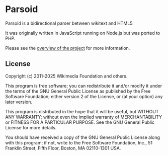 Parsoid
=======

Parsoid is a bidirectional parser between wikitext and HTML5.

It was originally written in JavaScript running on Node.js but was
ported to PHP.

Please see the [overview of the project](https://www.mediawiki.org/wiki/Parsoid)
for more information.

License
-------

Copyright (c) 2011-2025 Wikimedia Foundation and others.

This program is free software; you can redistribute it and/or modify
it under the terms of the GNU General Public License as published by
the Free Software Foundation; either version 2 of the License, or
(at your option) any later version.

This program is distributed in the hope that it will be useful,
but WITHOUT ANY WARRANTY; without even the implied warranty of
MERCHANTABILITY or FITNESS FOR A PARTICULAR PURPOSE.  See the
GNU General Public License for more details.

You should have received a copy of the GNU General Public License along
with this program; if not, write to the Free Software Foundation, Inc.,
51 Franklin Street, Fifth Floor, Boston, MA 02110-1301 USA.
